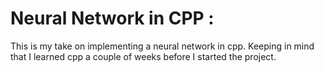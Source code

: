# Neural Network in CPP :

This is my take on implementing a neural network in cpp. Keeping in mind that I learned cpp a couple of weeks before I started the project.
